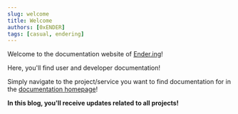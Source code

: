 ```yaml
---
slug: welcome
title: Welcome
authors: [0xENDER]
tags: [casual, endering]
---
```


Welcome to the documentation website of [Ender.ing](https://ender.ing/)!

Here, you'll find user and developer documentation!

<!-- truncate -->

Simply navigate to the project/service you want to find documentation for in the [documentation homepage](/)!

**In this blog, you'll receive updates related to all projects!**
